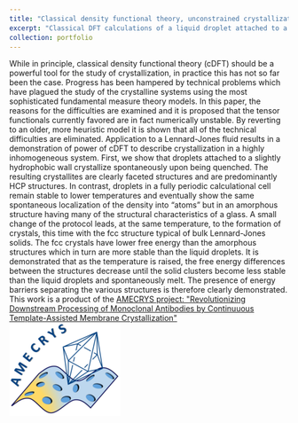 ```yaml
---
title: "Classical density functional theory, unconstrained crystallization, and polymorphic behavior"
excerpt: "Classical DFT calculations of a liquid droplet attached to a wall. As the temperature is lowered, more and more structure develops until the droplet spontaneously crystallizes. <br/><img src='/images/crystallization1.png'>"
collection: portfolio
---
```


While in principle, classical density functional theory (cDFT) should be a powerful tool for the study of crystallization, in practice this has not so far been the case. Progress has been hampered by technical problems which have plagued the study of the crystalline systems using the most sophisticated fundamental measure theory models. In this paper, the reasons for the difficulties are examined and it is proposed that the tensor functionals currently favored are in fact numerically unstable. By reverting to an older, more heuristic model it is shown that all of the technical difficulties are eliminated. Application to a Lennard-Jones fluid results in a demonstration of power of cDFT to describe crystallization in a highly inhomogeneous system. First, we show that droplets attached to a slightly hydrophobic wall crystallize spontaneously upon being quenched. The resulting crystallites are clearly faceted structures and are predominantly HCP structures. In contrast, droplets in a fully periodic calculational cell remain stable to lower temperatures and eventually show the same spontaneous localization of the density into “atoms” but in an amorphous structure having many of the structural characteristics of a glass. A small change of the protocol leads, at the same temperature, to the formation of crystals, this time with the fcc structure typical of bulk Lennard-Jones solids. The fcc crystals have lower free energy than the amorphous structures which in turn are more stable than the liquid droplets. It is demonstrated that as the temperature is raised, the free energy differences between the structures decrease until the solid clusters become less stable than the liquid droplets and spontaneously melt. The presence of energy barriers separating the various structures is therefore clearly demonstrated.
This work is a product of the [AMECRYS project: "Revolutionizing Downstream Processing of Monoclonal Antibodies by Continuuous Template-Assisted Membrane Crystallization"<br/><img src='/images/amecrys_small.png'>](http://http://www.amecrys-project.eu)

